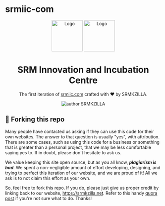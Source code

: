 # srmiic-com

<div align="center">
  <img alt="Logo" src="https://raw.githubusercontent.com/srm-kzilla/SRMKZILLA-v-2.0/master/assets/img/kzilla-black.png" width="100" />
  <img alt="Logo" src="https://raw.githubusercontent.com/srm-kzilla/srmiic-co-in/master/res/img/logo.jpg" width="100" />
</div>
<h1 align="center">
SRM Innovation and Incubation Centre
</h1>
<p align="center">
The first iteration of <a href="https://srmiic.com" target="_blank">srmiic.com</a> crafted with &hearts; by SRMKZILLA. 
</p>
<p align="center">
    <img src="https://img.shields.io/badge/author-SRMKZILLA-orange" alt="author SRMKZILLA"/>
</p>

## 🚨 Forking this repo
Many people have contacted us asking if they can use this code for their own websites. The answer to that question is usually "yes", with attribution. There are some cases, such as using this code for a business or something that is greater than a personal project, that we may be less comfortable saying yes to. If in doubt, please don't hesitate to ask us.

We value keeping this site open source, but as you all know, _**plagiarism is bad**_. We spent a non-negligible amount of effort developing, designing, and trying to perfect this iteration of our website, and we are proud of it! All we ask is to not claim this effort as your own.

So, feel free to fork this repo. If you do, please just give us proper credit by linking back to our website, https://srmkzilla.net. Refer to this handy [quora post](https://www.quora.com/Is-it-bad-to-copy-other-peoples-code) if you're not sure what to do. Thanks!